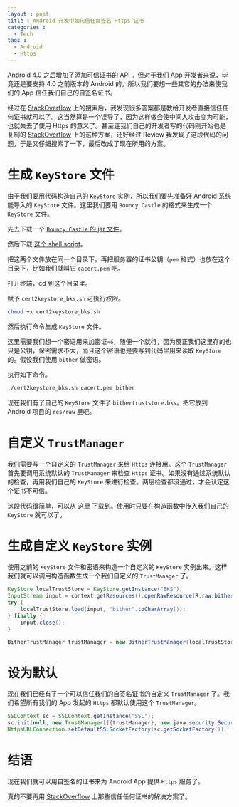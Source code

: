 ```yaml
---
layout : post
title : Android 开发中如何信任自签名 Https 证书
categories : 
  - Tech
tags : 
  - Android
  - Https
---
```


Android 4.0 之后增加了添加可信证书的 API 。但对于我们 App 开发者来说，毕竟还是要支持 4.0 之前版本的 Android 的。所以我们要想一些其它的办法来使我们的 App 信任我们自己的自签名证书。

经过在 [StackOverflow] 上的搜索后，我发现很多答案都是教给开发者直接信任任何证书就可以了。这当然算是一个误导了，因为这样做会使中间人攻击变为可能，也就失去了使用 Https 的意义了。甚至连我们自己的开发者写的代码刚开始也是复制的 [StackOverflow] 上的这种方案，还好经过 Review 我发现了这段代码的问题，于是又仔细搜索了一下，最后改成了现在所用的方案。

<!-- more -->

# 生成 `KeyStore` 文件

由于我们要用代码构造自己的 `KeyStore` 实例，所以我们要先准备好 Android 系统能导入的 `KeyStore` 文件。这里我们要用 `Bouncy Castle` 的格式来生成一个 `KeyStore` 文件。

先去下载一个 [`Bouncy Castle` 的 jar 文件](http://www.bouncycastle.org/download/bcprov-jdk15on-146.jar)。

然后下载 [这个 shell script](https://github.com/bither/bitherj/raw/master/scripts/cert2keystore_bks.sh)。

把这两个文件放在同一个目录下。再把服务器的证书公钥（`pem` 格式）也放在这个目录下，比如我们就叫它 `cacert.pem` 吧。

打开终端，cd 到这个目录里。

赋予 `cert2keystore_bks.sh` 可执行权限。

~~~ bash
chmod +x cert2keystore_bks.sh
~~~

然后执行命令生成 `KeyStore` 文件。

这里需要我们想一个密语用来加密证书，随便一个就行，因为反正我们这里存的也只是公钥，保密需求不大，而且这个密语也是要写到代码里用来读取 `KeyStore` 的。假设我们使用 `bither` 做密语。

执行如下命令。

~~~ bash
./cert2keystore_bks.sh cacert.pem bither
~~~

现在我们有了自己的 `KeyStore` 文件了 `bithertruststore.bks`。把它放到 Android 项目的 `res/raw` 里吧。

# 自定义 `TrustManager`

我们需要写一个自定义的 `TrustManager` 来给 `Https` 连接用。这个 `TrustManager` 首先要调用系统默认的 `TrustManager` 来检查 `Https` 证书。如果没有通过系统默认的检查，再用我们自己的 `KeyStore` 来进行检查。两层检查都没通过，才会认定这个证书不可信。

这段代码很简单，可以从 [这里](https://github.com/bither/bitherj/raw/master/bitherj/src/main/java/net/bither/bitherj/api/BitherTrustManager.java) 下载到。使用时只要在构造函数中传入我们自己的 `KeyStore` 就可以了。

# 生成自定义 `KeyStore` 实例

使用之前的 `KeyStore` 文件和密语来构造一个自定义的 `KeyStore` 实例出来。这样我们就可以调用构造函数生成一个我们自定义的 `TrustManager` 了。

~~~ java
KeyStore localTrustStore = KeyStore.getInstance("BKS");
InputStream input = context.getResources().openRawResource(R.raw.bithertruststore);
try {
    localTrustStore.load(input, "bither".toCharArray());
} finally {
    input.close();
}

BitherTrustManager trustManager = new BitherTrustManager(localTrustStore);
~~~

# 设为默认

现在我们已经有了一个可以信任我们的自签名证书的自定义 `TrustManager` 了。我们希望所有我们的 App 发起的 `Https` 都默认使用这个 `TrustManager`。

~~~ java
SSLContext sc = SSLContext.getInstance("SSL");
sc.init(null, new TrustManager[]{trustManager}, new java.security.SecureRandom());
HttpsURLConnection.setDefaultSSLSocketFactory(sc.getSocketFactory());
~~~

# 结语

现在我们就可以用自签名的证书来为 Android App 提供 `Https` 服务了。

真的不要再用 [StackOverflow] 上那些信任任何证书的解决方案了。

[StackOverflow]: http://stackoverflow.com
